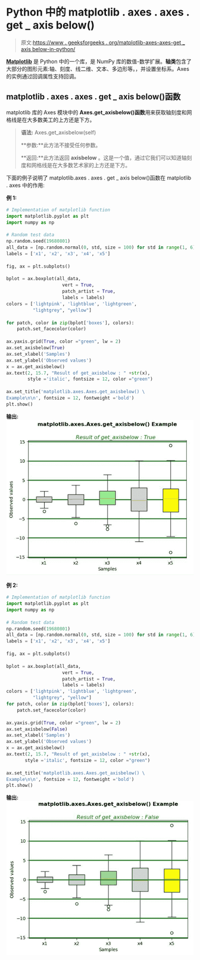 # Python 中的 matplotlib . axes . axes . get _ axis below()

> 原文:[https://www . geeksforgeeks . org/matplotlib-axes-axes-get _ axis below-in-python/](https://www.geeksforgeeks.org/matplotlib-axes-axes-get_axisbelow-in-python/)

**[Matplotlib](https://www.geeksforgeeks.org/python-introduction-matplotlib/)** 是 Python 中的一个库，是 NumPy 库的数值-数学扩展。**轴类**包含了大部分的图形元素:轴、刻度、线二维、文本、多边形等。，并设置坐标系。Axes 的实例通过回调属性支持回调。

## matplotlib . axes . axes . get _ axis below()函数

matplotlib 库的 Axes 模块中的 **Axes.get_axisbelow()函数**用来获取轴刻度和网格线是在大多数美工的上方还是下方。

> **语法:** Axes.get_axisbelow(self)
> 
> **参数:**此方法不接受任何参数。
> 
> **返回:**此方法返回 **axisbelow** 。这是一个值，通过它我们可以知道轴刻度和网格线是在大多数艺术家的上方还是下方。

下面的例子说明了 matplotlib.axes . axes . get _ axis below()函数在 matplotlib . axes 中的作用:

**例 1:**

```py
# Implementation of matplotlib function
import matplotlib.pyplot as plt
import numpy as np

# Random test data
np.random.seed(19680801)
all_data = [np.random.normal(0, std, size = 100) for std in range(1, 6)]
labels = ['x1', 'x2', 'x3', 'x4', 'x5']

fig, ax = plt.subplots()

bplot = ax.boxplot(all_data,
                     vert = True,  
                     patch_artist = True,  
                     labels = labels) 
colors = ['lightpink', 'lightblue', 'lightgreen', 
          "lightgrey", "yellow"]

for patch, color in zip(bplot['boxes'], colors):
    patch.set_facecolor(color)

ax.yaxis.grid(True, color ="green", lw = 2)
ax.set_axisbelow(True)
ax.set_xlabel('Samples')
ax.set_ylabel('Observed values')
x = ax.get_axisbelow()
ax.text(2, 15.7, "Result of get_axisbelow : " +str(x),
        style ='italic', fontsize = 12, color ="green")

ax.set_title('matplotlib.axes.Axes.get_axisbelow() \
Example\n\n', fontsize = 12, fontweight ='bold')
plt.show()
```

**输出:**
![](img/06a617aa347d25747c24291a836ef5b1.png)

**例 2:**

```py
# Implementation of matplotlib function
import matplotlib.pyplot as plt
import numpy as np

# Random test data
np.random.seed(19680801)
all_data = [np.random.normal(0, std, size = 100) for std in range(1, 6)]
labels = ['x1', 'x2', 'x3', 'x4', 'x5']

fig, ax = plt.subplots()

bplot = ax.boxplot(all_data,
                     vert = True,  
                     patch_artist = True,  
                     labels = labels) 
colors = ['lightpink', 'lightblue', 'lightgreen',
          "lightgrey", "yellow"]
for patch, color in zip(bplot['boxes'], colors):
    patch.set_facecolor(color)

ax.yaxis.grid(True, color ="green", lw = 2)
ax.set_axisbelow(False)
ax.set_xlabel('Samples')
ax.set_ylabel('Observed values')
x = ax.get_axisbelow()
ax.text(2, 15.7, "Result of get_axisbelow : " +str(x), 
       style ='italic', fontsize = 12, color ="green")

ax.set_title('matplotlib.axes.Axes.get_axisbelow() \
Example\n\n', fontsize = 12, fontweight ='bold')
plt.show()
```

**输出:**
![](img/eb7292c0988edad10d3bf628aef9a6d8.png)